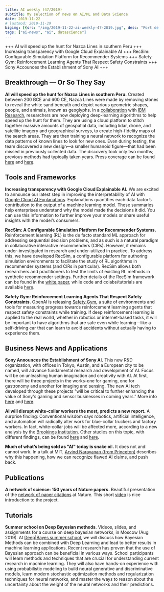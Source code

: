 ```yaml
---
title: AI weekly (47/2019)
subtitle: My selection of news on AI/ML and Data Science
date: 2019-11-22
# lastmod: 2019-11-29
bigimg: [{src: "/img/2019-11-22-ai-weekly-47-2019.jpg", desc: "Port de Cannes (2018)"}]
tags: ["ai-news", "ai", datascience"]
---
```


+++ AI will speed up the hunt for Nazca Lines in southern Peru +++ Increasing transparency with Google Cloud Explainable AI +++ RecSim: Configurable Simulation Platform for Recommender Systems +++ Safety Gym: Reinforcement Learning Agents That Respect Safety Constraints +++ Sony Accounces the Establishment of Sony AI +++


<!--more-->

## Breakthrough &mdash; Or So They Say

**AI will speed up the hunt for Nazca Lines in southern Peru.** Created between 200 BCE and 600 CE, Nazca Lines were made by removing stones to reveal the white sand beneath and depict various geometric shapes, people, and animals, known as geoglyphs. In a [collaboration](https://www.yamagata-u.ac.jp/en/information/info/20191115_01/) with [IBM Research](https://www.ibm.com/blogs/research/2019/11/nasca-lines-geoglyphs/), researchers are now deploying deep-learning algorithms to help speed up the hunt for them. They are using a cloud platform to stitch together massive amounts of geospatial data, including lidar, drone, and satellite imagery and geographical surveys, to create high-fidelity maps of the search areas. They are then training a neural network to recognize the data patterns of known lines to look for new ones. Even during testing, the team discovered a new design—a smaller humanoid figure—that had been missed in previously collected data. The discovery took only two months; previous methods had typically taken years. Press coverage can be found [here](https://www.theverge.com/2019/11/19/20970578/nazca-lines-ai-machine-learning-143-new-geoglyphs-ibm-japan-yamagata-university) and [here](https://mymodernmet.com/nazca-lines-ai-geoglyph/). 


## Tools and Frameworks

**Increasing transparency with Google Cloud Explainable AI.** We are excited to announce our latest step in improving the interpretability of AI with [Google Cloud AI Explanations](https://cloud.google.com/blog/products/ai-machine-learning/google-cloud-ai-explanations-to-increase-fairness-responsibility-and-trust). Explanations quantifies each data factor’s contribution to the output of a machine learning model. These summaries help enterprises understand why the model made the decisions it did. You can use this information to further improve your models or share useful insights with the model’s consumers.

**RecSim: A Configurable Simulation Platform for Recommender Systems.** Reinforcement learning (RL) is the de facto standard ML approach for addressing sequential decision problems, and as such is a natural paradigm in collaborative interactive recommenders (CIRs). However, it remains under-investigated in research and under-utilized in practice. To address this, we have developed RecSim, a configurable platform for authoring simulation environments to facilitate the study of RL algorithms in recommender systems (and CIRs in particular). RecSim allows both researchers and practitioners to test the limits of existing RL methods in synthetic recommender settings. Further details of the RecSim framework can be found in the [white paper](https://arxiv.org/abs/1909.04847), while code and colabs/tutorials are available [here](https://github.com/google-research/recsim).

**Safety Gym: Reinforcement Learning Agents That Respect Safety Constraints.** OpenAI is releasing [Safety Gym](https://openai.com/blog/safety-gym/), a suite of environments and tools for measuring progress towards reinforcement learning agents that respect safety constraints while training. If deep reinforcement learning is applied to the real world, whether in robotics or internet-based tasks, it will be important to have algorithms that are safe even while learning—like a self-driving car that can learn to avoid accidents without actually having to experience them.


## Business News and Applications

**Sony Announces the Establishment of Sony AI.** This new R&D organization, with offices in Tokyo, Austin, and a European city to be named, will advance fundamental research and development of AI. Focus will be on unleashing human imagination and creativity with AI. At first, there will be three projects in the works-one for gaming, one for gastronomy and another for imaging and sensing. The new AI tech developed through these projects "will be critical to further enhancing the value of Sony's gaming and sensor businesses in coming years." More info [here](https://www.sony.net/SonyInfo/sony_ai/) and [here](https://www.eetimes.com/document.asp?doc_id=1335303#).

**AI will disrupt white-collar workers the most, predicts a new report.**  A surprise finding: Conventional wisdom says robotics, artificial intelligence, and automation will radically alter work for blue-collar truckers and factory workers. In fact, white-collar jobs will be affected more, according to a new analysis by the [Brookings Institution](https://www.brookings.edu/research/what-jobs-are-affected-by-ai-better-paid-better-educated-workers-face-the-most-exposure/). Other studies on this topic, with different findings, can be found [here](https://www.oxfordmartin.ox.ac.uk/downloads/academic/future-of-employment.pdf) and [here](https://www.oecd-ilibrary.org/docserver/2e2f4eea-en.pdf?expires=1575200262&id=id&accname=guest&checksum=D92B69559FED87E79F2E56720B3B517C).

**Much of what’s being sold as "AI" today is snake oil.** It does not and cannot work. In a talk at MIT, [Arvind Narayanan (from Princeton)](https://www.cs.princeton.edu/~arvindn/talks/MIT-STS-AI-snakeoil.pdf) describes why this happening, how we can recognize flawed AI claims, and push back.




## Publications

**A network of science: 150 years of Nature papers.** Beautiful presentation of the [network of paper citations](https://www.nature.com/immersive/d41586-019-03165-4/index.html) at Nature. This short [video](https://www.youtube.com/watch?feature=youtu.be&utm_campaign=Data_Elixir&utm_source=Data_Elixir_260&v=GW4s58u8PZo) is nice introduction to the project.


## Tutorials

**Summer school on Deep Bayesian methods.** Videos, slides, and assignments for a course on deep bayesian networks, in Moscow (Aug 2019). At [Deep|Bayes summer school](http://deepbayes.ru/), we will discuss how Bayesian Methods can be combined with Deep Learning and lead to better results in machine learning applications. Recent research has proven that the use of Bayesian approach can be beneficial in various ways. School participants will learn methods and techniques that are crucial for understanding current research in machine learning. They will also have hands-on experience with using probabilistic modeling to build neural generative and discriminative models, learn modern stochastic optimization methods and regularization techniques for neural networks, and master the ways to reason about the uncertainty about the weight of the neural networks and their predictions.